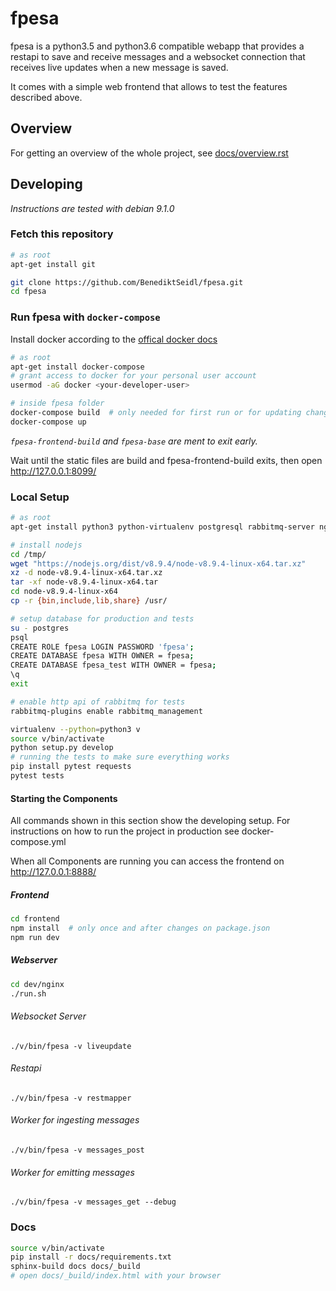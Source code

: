 # fpesa

fpesa is a python3.5 and python3.6 compatible webapp that provides a restapi to
save and receive messages and a websocket connection that receives live updates
when a new message is saved.

It comes with a simple web frontend that allows to test the features described
above.

## Overview

For getting an overview of the whole project, see
[docs/overview.rst](docs/overview.rst)

## Developing

*Instructions are tested with debian 9.1.0*

### Fetch this repository

```bash
# as root
apt-get install git
```

``` bash
git clone https://github.com/BenediktSeidl/fpesa.git
cd fpesa
```

### Run fpesa with `docker-compose`

Install docker according to the [offical docker
docs](https://docs.docker.com/engine/installation/linux/docker-ce/debian/)

```bash
# as root
apt-get install docker-compose
# grant access to docker for your personal user account
usermod -aG docker <your-developer-user>
```

```bash
# inside fpesa folder
docker-compose build  # only needed for first run or for updating changed code
docker-compose up
```
*`fpesa-frontend-build` and `fpesa-base` are ment to exit early.*

Wait until the static files are build and fpesa-frontend-build exits, then
open http://127.0.0.1:8099/

### Local Setup

```bash
# as root
apt-get install python3 python-virtualenv postgresql rabbitmq-server nginx

# install nodejs
cd /tmp/
wget "https://nodejs.org/dist/v8.9.4/node-v8.9.4-linux-x64.tar.xz"
xz -d node-v8.9.4-linux-x64.tar.xz
tar -xf node-v8.9.4-linux-x64.tar
cd node-v8.9.4-linux-x64
cp -r {bin,include,lib,share} /usr/

# setup database for production and tests
su - postgres
psql
CREATE ROLE fpesa LOGIN PASSWORD 'fpesa';
CREATE DATABASE fpesa WITH OWNER = fpesa;
CREATE DATABASE fpesa_test WITH OWNER = fpesa;
\q
exit

# enable http api of rabbitmq for tests
rabbitmq-plugins enable rabbitmq_management
```

```bash
virtualenv --python=python3 v
source v/bin/activate
python setup.py develop
# running the tests to make sure everything works
pip install pytest requests
pytest tests
```

#### Starting the Components

All commands shown in this section show the developing setup. For instructions
on how to run the project in production see docker-compose.yml

When all Components are running you can access the frontend on
http://127.0.0.1:8888/

##### Frontend

```bash
cd frontend
npm install  # only once and after changes on package.json
npm run dev
```

##### Webserver

```bash
cd dev/nginx
./run.sh
```

###### Websocket Server

```
./v/bin/fpesa -v liveupdate
```

###### Restapi

```
./v/bin/fpesa -v restmapper
```

###### Worker for ingesting messages

```
./v/bin/fpesa -v messages_post
```

###### Worker for emitting messages

```
./v/bin/fpesa -v messages_get --debug
```

### Docs

```bash
source v/bin/activate
pip install -r docs/requirements.txt
sphinx-build docs docs/_build
# open docs/_build/index.html with your browser
```
